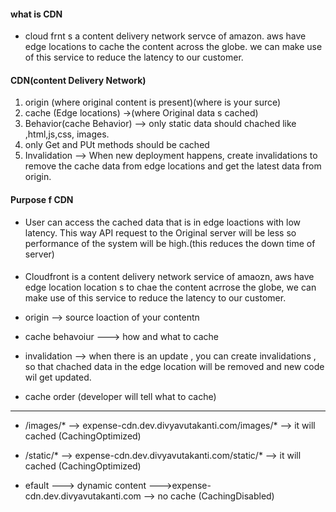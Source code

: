 #### what is CDN
- cloud frnt s a content delivery network servce of amazon. aws have edge locations to cache the content across the globe. we can make use of this service to reduce the latency to our customer.


#### CDN(content Delivery Network)
1. origin (where original content is present)(where is your surce)
2. cache (Edge locations) ->(where Original data s cached)
3. Behavior(cache Behavior) --> only static data should chached like ,html,js,css, images.
4. only Get and PUt methods should be cached
5. Invalidation --> When new deployment happens, create invalidations to remove the cache data from edge locations and get the latest data from origin.


#### Purpose f CDN
- User can access the cached data that is in edge loactions with low latency. This way API request to the Original server will be less so performance of the system will be high.(this reduces the down time of server)

####
- Cloudfront is a content delivery network service of amaozn, aws have edge location location s to chae the content acrrose the globe, we can make use of this service to reduce the latency to our customer.
- origin --> source loaction of your contentn
- cache behavoiur ---> how and what to cache
- invalidation --> when there is an update , you can create invalidations , so that chached data in the edge location will be removed and new code wil get updated.

- cache order (developer will tell what to cache)
------------
   - /images/* --> expense-cdn.dev.divyavutakanti.com/images/* --> it will cached (CachingOptimized)

   - /static/* --> expense-cdn.dev.divyavutakanti.com/static/* --> it will cached (CachingOptimized)

   - efault ---> dynamic content --->expense-cdn.dev.divyavutakanti.com --> no cache (CachingDisabled)